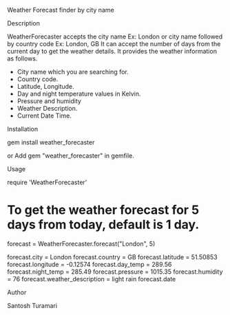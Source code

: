 Weather Forecast finder by city name

Description

WeatherForecaster accepts the city name Ex: London or city name followed by country code Ex: London, GB
It can accept the number of days from the current day to get the weather details. It provides the weather information as follows.
  - City name which you are searching for.
  - Country code.
  - Latitude, Longitude.
  - Day and night temperature values in Kelvin.  
  - Pressure and humidity
  - Weather Description.
  - Current Date Time.

 Installation
 
 gem install weather_forecaster 

 or Add gem "weather_forecaster" in gemfile.

 Usage

 require 'WeatherForecaster'

 # To get the weather forecast for 5 days from today, default is 1 day.
 forecast = WeatherForecaster.forecast("London", 5) 
 
 forecast.city = London
 forecast.country = GB
 forecast.latitude = 51.50853
 forecast.longitude = -0.12574
 forecast.day_temp = 289.56
 forecast.night_temp = 285.49
 forecast.pressure = 1015.35
 forecast.humidity = 76
 forecast.weather_description = light rain
 forecast.date 

 Author

 Santosh Turamari
